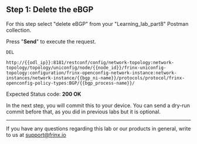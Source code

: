 ## Step 1: Delete the eBGP

For this step select "delete eBGP" from your "Learning_lab_part8" Postman collection.

Press "**Send**" to execute the request.

```
DEL

http://{{odl_ip}}:8181/restconf/config/network-topology:network-topology/topology/uniconfig/node/{{node_id}}/frinx-uniconfig-topology:configuration/frinx-openconfig-network-instance:network-instances/network-instance/{{bgp_ni-name}}/protocols/protocol/frinx-openconfig-policy-types:BGP/{{bgp_process-name}}/
```

Expected Status code: **200 OK**

In the next step, you will commit this to your device. You can send a dry-run commit before that, as you did in previous labs but it is optional.

---
If you have any questions regarding this lab or our products in general, write to us at [support@frinx.io](mailto:support@frinx.io)